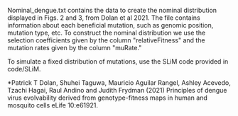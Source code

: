 Nominal_dengue.txt contains the data to create the nominal distribution displayed in Figs. 2 and 3, from Dolan et al 2021. The file contains
information about each beneficial mutation, such as genomic position, mutation type, etc. To construct the nominal
distribution we use the selection coefficients given by the column "relativeFitness" and the mutation rates given 
by the column "muRate."

To simulate a fixed distribution of mutations, use the SLiM code provided in code/SLiM.

*Patrick T Dolan, Shuhei Taguwa, Mauricio Aguilar Rangel, Ashley Acevedo, Tzachi Hagai, Raul Andino and Judith Frydman (2021) Principles of dengue virus evolvability derived from genotype-fitness maps in human and mosquito cells eLife 10:e61921.
